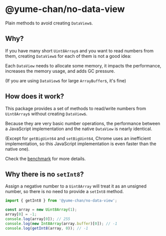 # @yume-chan/no-data-view

Plain methods to avoid creating `DataView`s.

## Why?

If you have many short `Uint8Array`s and you want to read numbers from them, creating `DataView`s for each of them is not a good idea:

Each `DataView` needs to allocate some memory, it impacts the performance, increases the memory usage, and adds GC pressure.

(If you are using `DataView`s for large `ArrayBuffer`s, it's fine)

## How does it work?

This package provides a set of methods to read/write numbers from `Uint8Array`s without creating `DataView`s.

Because they are very basic number operations, the performance between a JavaScript implementation and the native `DataView` is nearly identical.

(Except for `getBigUint64` and `setBigUint64`, Chrome uses an inefficient implementation, so this JavaScript implementation is even faster than the native one).

Check the [benchmark](./benchmark.md) for more details.

## Why there is no `setInt8`?

Assign a negative number to a `Uint8Array` will treat it as an unsigned number, so there is no need to provide a `setInt8` method.

```ts
import { getInt8 } from '@yume-chan/no-data-view';

const array = new Uint8Array(1);
array[0] = -1;
console.log(array[0]); // 255
console.log(new Int8Array(array.buffer)[0]); // -1
console.log(getInt8(array, 0)); // -1
```
